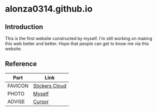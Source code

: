 # alonza0314.github.io

## Introduction

This is the first website constructed by myself. I'm still working on making this web better and better. Hope that people can get to know me via this website.

## Reference

|Part|Link|
|-|-|
|FAVICON|[Stickers Cloud](https://stickers.cloud/)|
|PHOTO|[Myself](https://alonza0314.github.io)|
|ADVISE|[Cursor](https://www.cursor.com/)|
